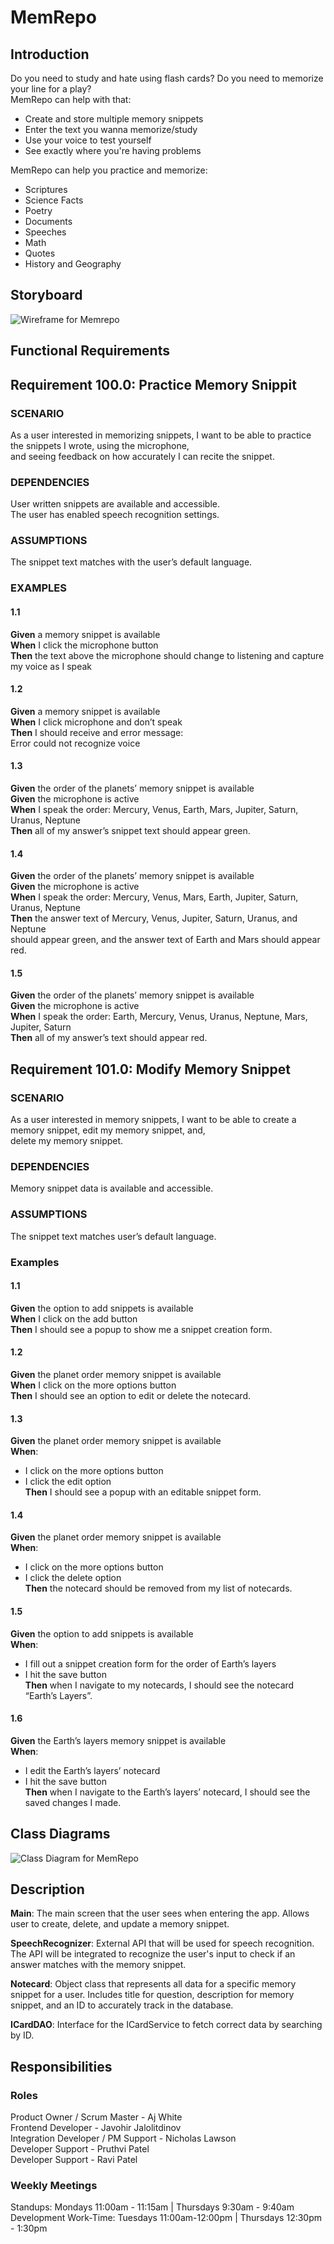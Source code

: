# MemRepo

## Introduction
Do you need to study and hate using flash cards? Do you need to memorize your line for a play? <br>
MemRepo can help with that: <br>
- Create and store multiple memory snippets <br>
- Enter the text you wanna memorize/study <br>
- Use your voice to test yourself <br>
- See exactly where you're having problems <br>

MemRepo can help you practice and memorize: <br>
- Scriptures
- Science Facts
- Poetry
- Documents
- Speeches
- Math
- Quotes
- History and Geography

## Storyboard

![Wireframe for Memrepo](MemRepoWireFrame.png)

## Functional Requirements

## Requirement 100.0: Practice Memory Snippit

### SCENARIO
As a user interested in memorizing snippets, I want to be able to practice the snippets I wrote, using the microphone, <br>
and seeing feedback on how accurately I can recite the snippet.

### DEPENDENCIES
User written snippets are available and accessible. <br>
The user has enabled speech recognition settings.

### ASSUMPTIONS
The snippet text matches with the user’s default language. 

### EXAMPLES
#### 1.1
**Given** a memory snippet is available <br>
**When** I click the microphone button <br>
**Then** the text above the microphone should change to listening and capture my voice as I speak

#### 1.2
**Given** a memory snippet is available <br>
**When** I click microphone and don’t speak <br>
**Then** I should receive and error message: <br>
Error could not recognize voice

#### 1.3 
**Given** the order of the planets’ memory snippet is available <br>
**Given** the microphone is active <br>
**When** I speak the order: Mercury, Venus, Earth, Mars, Jupiter, Saturn, Uranus, Neptune <br>
**Then** all of my answer’s snippet text should appear green.

#### 1.4 
**Given** the order of the planets’ memory snippet is available <br>
**Given** the microphone is active <br>
**When** I speak the order: Mercury, Venus, Mars, Earth, Jupiter, Saturn, Uranus, Neptune <br>
**Then** the answer text of Mercury, Venus, Jupiter, Saturn, Uranus, and Neptune <br>
should appear green, and the answer text of Earth and Mars should appear red. 

#### 1.5
**Given** the order of the planets’ memory snippet is available <br>
**Given** the microphone is active <br>
**When** I speak the order: Earth, Mercury, Venus, Uranus, Neptune, Mars, Jupiter, Saturn <br>
**Then** all of my answer’s text should appear red. 

## Requirement 101.0: Modify Memory Snippet

### SCENARIO
As a user interested in memory snippets, I want to be able to create a memory snippet, edit my memory snippet, and,<br> 
delete my memory snippet. 

### DEPENDENCIES
Memory snippet data is available and accessible. 

### ASSUMPTIONS
The snippet text matches user’s default language.

### Examples
#### 1.1  
**Given** the option to add snippets is available <br>
**When** I click on the add button <br>
**Then** I should see a popup to show me a snippet creation form. 

#### 1.2 
**Given** the planet order memory snippet is available <br>
**When** I click on the more options button <br>
**Then** I should see an option to edit or delete the notecard. 

#### 1.3  
**Given** the planet order memory snippet is available <br>
**When**: <br>
- I click on the more options button 
- I click the edit option <br>
**Then** I should see a popup with an editable snippet form.

#### 1.4  
**Given** the planet order memory snippet is available <br> 
**When**: <br>
- I click on the more options button 
- I click the delete option <br>
**Then** the notecard should be removed from my list of notecards. 

#### 1.5  
**Given** the option to add snippets is available <br>
**When**: <br>
- I fill out a snippet creation form for the order of Earth’s layers 
- I hit the save button <br>
**Then** when I navigate to my notecards, I should see the notecard “Earth’s Layers”. 

#### 1.6 
**Given** the Earth’s layers memory snippet is available <br>
**When**: <br>
- I edit the Earth’s layers’ notecard 
- I hit the save button <br>
**Then** when I navigate to the Earth’s layers’ notecard, I should see the saved changes I made. 

## Class Diagrams

![Class Diagram for MemRepo](MemRepoClassDiagram.png)

## Description

**Main**: The main screen that the user sees when entering the app. Allows user to create, delete, and update a memory snippet.<br>

**SpeechRecognizer**: External API that will be used for speech recognition. The API will be integrated to recognize the user's input to check if an answer matches with the memory snippet.<br>

**Notecard**: Object class that represents all data for a specific memory snippet for a user. Includes title for question, description for memory snippet, and an ID to accurately track in the database.<br>

**ICardDAO**: Interface for the ICardService to fetch correct data by searching by ID.<br>

## Responsibilities

### Roles

Product Owner / Scrum Master - Aj White<br>
Frontend Developer - Javohir Jalolitdinov<br>
Integration Developer / PM Support - Nicholas Lawson<br>
Developer Support - Pruthvi Patel<br>
Developer Support - Ravi Patel<br>

### Weekly Meetings

Standups: Mondays 11:00am - 11:15am | Thursdays 9:30am - 9:40am<br>
Development Work-Time: Tuesdays 11:00am-12:00pm | Thursdays 12:30pm - 1:30pm
